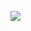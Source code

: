 <br>
<script>
  $(function(){
      $(".element").typed({
        strings: ["Our crawlers have picked up this image circulating in some of the deepest and darkest corners of the internet.", "There is a rather high probability of this being some kind of a key used in one of the terrorist encryption.","Analyse this file and help us break it."],
        typeSpeed: 40
      });
  });
</script>
<div class="element"></div>
<img src='images/circulatingpic.jpg' border='0' />
